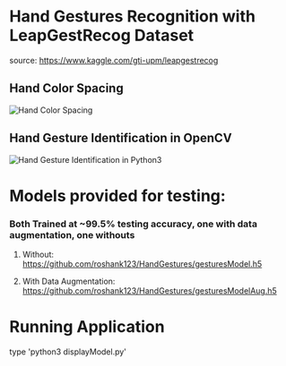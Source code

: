 # Hand Gestures Recognition with LeapGestRecog Dataset
source: https://www.kaggle.com/gti-upm/leapgestrecog
## Hand Color Spacing
![Hand Color Spacing](https://github.com/roshank123/HandGestures/blob/master/Screen%20Shot%202020-05-20%20at%2012.46.14%20PM.png)

## Hand Gesture Identification in OpenCV
![Hand Gesture Identification in Python3](https://github.com/roshank123/HandGestures/blob/master/Screen%20Shot%202020-05-20%20at%2012.45.45%20PM.png)

# Models provided for testing:

### Both Trained at ~99.5% testing accuracy, one with data augmentation, one withouts
1. Without: https://github.com/roshank123/HandGestures/gesturesModel.h5

2. With Data Augmentation: https://github.com/roshank123/HandGestures/gesturesModelAug.h5

# Running Application
type 'python3 displayModel.py'
